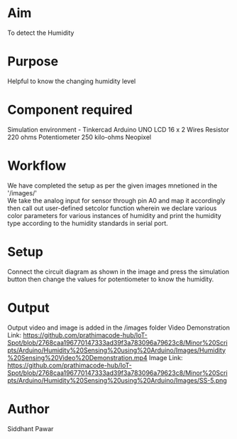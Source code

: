 # Aim
To detect the Humidity
<br>

# Purpose
Helpful to know the changing humidity level
<br>

# Component required
Simulation environment - Tinkercad
Arduino UNO
LCD 16 x 2 
Wires
Resistor 220 ohms 
Potentiometer 250 kilo-ohms
Neopixel
<br>


# Workflow
We have completed the setup as per the given images mnetioned in the '/images/'<br>
We take the analog input for sensor through pin A0 and map it accordingly then call out user-defined setcolor function wherein we declare various color parameters for various instances of humidity and print the humidity type according to the humidity standards in serial port.
<br>

# Setup 
Connect the circuit diagram as shown in the image and press the simulation button then change the values for potentiometer to know the humidity.

# Output

Output video and image is added in the /images folder
Video Demonstration Link: https://github.com/prathimacode-hub/IoT-Spot/blob/2768caa196770147333ad39f3a783096a79623c8/Minor%20Scripts/Arduino/Humidity%20Sensing%20using%20Arduino/Images/Humidity%20Sensing%20Video%20Demonstration.mp4
Image Link: https://github.com/prathimacode-hub/IoT-Spot/blob/2768caa196770147333ad39f3a783096a79623c8/Minor%20Scripts/Arduino/Humidity%20Sensing%20using%20Arduino/Images/SS-5.png
<br>

# Author
Siddhant Pawar
